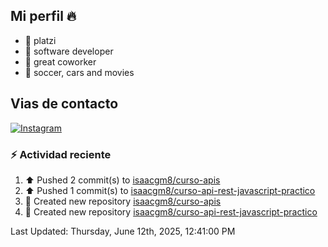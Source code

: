## Mi perfil 🔥


- 🔭 platzi
- 🌱 software developer
- 👯 great coworker
- 💬 soccer, cars and movies

## Vias de contacto

[![Instagram](https://img.shields.io/badge/@isaacgm__-%23E4405F?style=for-the-badge&logo=instagram&logoColor=white)](https://www.instagram.com/isaacgm__/)

### :zap: Actividad reciente 
<!--RECENT_ACTIVITY:start-->
1. ⬆️ Pushed 2 commit(s) to [isaacgm8/curso-apis](https://github.com/isaacgm8/curso-apis)<br>
2. ⬆️ Pushed 1 commit(s) to [isaacgm8/curso-api-rest-javascript-practico](https://github.com/isaacgm8/curso-api-rest-javascript-practico)<br>
3. 📔 Created new repository [isaacgm8/curso-apis](https://github.com/isaacgm8/curso-apis)<br>
4. 📔 Created new repository [isaacgm8/curso-api-rest-javascript-practico](https://github.com/isaacgm8/curso-api-rest-javascript-practico)<br>
<!--RECENT_ACTIVITY:end-->
<!--RECENT_ACTIVITY:last_update-->
Last Updated: Thursday, June 12th, 2025, 12:41:00 PM
<!--RECENT_ACTIVITY:last_update_end-->

